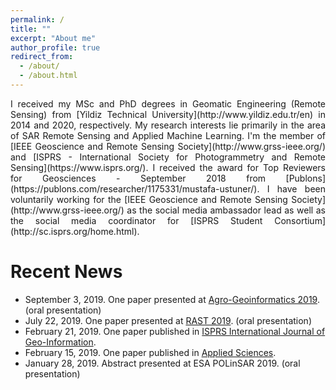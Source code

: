 ```yaml
---
permalink: /
title: ""
excerpt: "About me"
author_profile: true
redirect_from: 
  - /about/
  - /about.html
---
```



<p align="justify">
I  received my MSc and PhD degrees in Geomatic Engineering (Remote Sensing) from [Yildiz Technical University](http://www.yildiz.edu.tr/en) in 2014 and 2020, respectively. My research interests lie primarily in the area of SAR Remote Sensing and Applied Machine Learning. I'm the member of [IEEE Geoscience and Remote Sensing Society](http://www.grss-ieee.org/) and [ISPRS - International Society for Photogrammetry and Remote Sensing](https://www.isprs.org/). I received the award for Top Reviewers for Geosciences - September 2018 from [Publons](https://publons.com/researcher/1175331/mustafa-ustuner/). I have been voluntarily working for the [IEEE Geoscience and Remote Sensing Society](http://www.grss-ieee.org/) as the social media ambassador lead as well as the social media coordinator for [ISPRS Student Consortium](http://sc.isprs.org/home.html).
</p> 


# Recent News
* September 3, 2019. One paper presented at [Agro-Geoinformatics 2019](https://ieeexplore.ieee.org/abstract/document/8820698). (oral presentation) 
* July 22, 2019. One paper presented at [RAST 2019](https://ieeexplore.ieee.org/document/8767819). (oral presentation)
* February 21, 2019. One paper published in [ISPRS International Journal of Geo-Information](https://www.mdpi.com/2220-9964/8/2/97).
* February 15, 2019. One paper published in [Applied Sciences](https://www.mdpi.com/2076-3417/9/4/655).
* January 28, 2019. Abstract presented at ESA POLinSAR 2019. (oral presentation)
